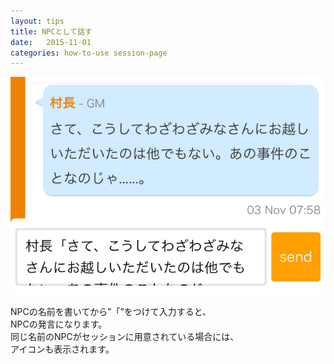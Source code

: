 ```yaml
---
layout: tips
title: NPCとして話す
date:   2015-11-01
categories: how-to-use session-page
---
```


![NPCとして話す](/assets/how-to-use/post-as-npcs/01.png)

NPCの名前を書いてから”「”をつけて入力すると、  
NPCの発言になります。  
同じ名前のNPCがセッションに用意されている場合には、  
アイコンも表示されます。  

